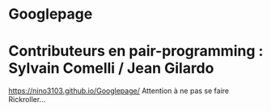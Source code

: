 # Googlepage
# Contributeurs en pair-programming : Sylvain Comelli / Jean Gilardo 

https://nino3103.github.io/Googlepage/
Attention à ne pas se faire Rickroller... 
